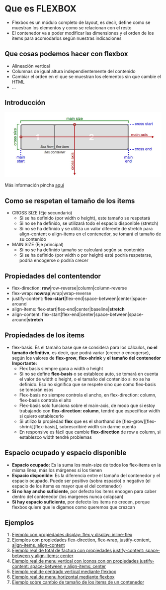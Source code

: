 # Que es FLEXBOX

- Flexbox es un módulo completo de layout, es decir, define como se muestran los elementos y como se relacionan con el resto
- El contenedor va a poder modificar las dimensiones y el orden de los items para acomodarlos según nuestras indicaciones

## Que cosas podemos hacer con flexbox

- Alineación vertical
- Columnas de igual altura independientemente del contenido
- Cambiar el orden en el que se muestran los elementos sin que cambie el HTML
- ...

## Introducción

![ejes-flexbox](./doc/img/ejes-flexbox.jpg)

Más información pincha [aqui](https://css-tricks.com/snippets/css/a-guide-to-flexbox/)

## Como se respetan el tamaño de los items

- CROSS SIZE (Eje secundario)
  - Si se ha definido (por width o height), este tamaño se respetará
  - Si no se ha definido, se utilizará todo el espacio disponible (stretch)
  - Si no se ha definido y se utiliza un valor diferente de stretch para align-content o align-items en el contenedor, se tomará el tamaño de su contenido
- MAIN SIZE (Eje principal)
  - Si no se ha definido tamaño se calculará según su contenido
  - Si se ha definido (por width o por height) esté podría respetarse, podría encogerse o podría crecer

## Propiedades del contentendor

- flex-direction: **row**|row-reverse|column|column-reverse
- flex-wrap: **nowrap**|wrap|wrap-reverse
- justify-content: **flex-start**|flex-end|space-between|center|space-around
- align-items: flex-start|flex-end|center|baseline|**stretch**
- align-content: flex-start|flex-end|center|space-between|space-around|**stretch**

## Propiedades de los items

- flex-basis. Es el tamaño base que se considera para los cálculos, **no el tamaño definitivo**, es decir, que podrá variar (crecer o encogerse), según los valores de **flex-grow**, **flex-shrink** y **el tamaño del contenedor**
**Importante:**
  - Flex basis siempre gana a width o height
  - Si no se define **flex-basis** o se establece auto, se tomará en cuenta el valor de width o height, o el tamaño del contenido si no se ha definido. Eso no significa que se respete sino que como flex-basis se tomarán esos
  - Flex-basis no siempre controla el ancho, en flex-direction: column, flex-basis controla el alto
  - Flex-basis solo funciona sobre el main-axis, de modo que si estoy trabajando con **flex-direction: column**, tendré que especificar width si quiero establecerlo
  - Si utilizo la propiedad **flex** que es el shorthand de [flex-grow][flex-shrink][flex-basis], sobrescribiré width sin darme cuenta
  - En responsive es fácil que cambie **flex-direction** de row a column, si establezco width tendré problemas
  
## Espacio ocupado y espacio disponible

- **Espacio ocupado:** Es la suma los main-size de todos los flex-items en la misma línea, más los márgenes si los tienen
- **Espacio disponible:** Es la diferencia entre el tamaño del contenedor y el espacio ocupado. Puede ser positivo (sobra espacio) o negativo (el espacio de los items es mayor que el del contenedor)
- **Si no hay ancho suficiente**, por defecto los items encogen para caber dentro del contenedor (los margenes nunca colapsan)
- **Si hay espacio suficiente**, por defecto los items no crecen, porque flexbox quiere que le digamos como queremos que crezcan

## Ejemplos

1. [Ejemplo con propiedades display: flex y display: inline-flex](./0801-EJ)
2. [Ejemplos con propiedades flex-direction, flex-wrap, justify-content, align-items, align-content](./0802-EJ)
3. [Ejemplo real de total de factura con propiedades justify-content: space-between y align-items: center](./0803-EJ)
4. [Ejemplo real de menu vertical con iconos con on propiedades justify-content: space-between y align-items: center](./0804-EJ)
5. [Ejemplo real de centrado vertical mediante flexbox](./0805-EJ)
6. [Ejemplo real de menu horizontal mediante flexbox](./0806-EJ)
7. [Ejemplo sobre cambio de tamaño de los items de un contenedor](./0807-EJ)
